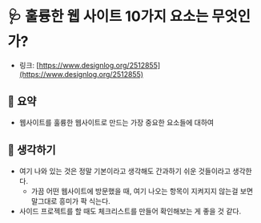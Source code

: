# 🩺 훌륭한 웹 사이트 10가지 요소는 무엇인가?

- 링크: [https://www.designlog.org/2512855](https://www.designlog.org/2512855)

## 📝 요약 
- 웹사이트를 훌륭한 웹사이트로 만드는 가장 중요한 요소들에 대하여  

## 🤔 생각하기   
- 여기 나와 있는 것은 정말 기본이라고 생각해도 간과하기 쉬운 것들이라고 생각한다.  
  - 가끔 어떤 웹사이트에 방문했을 때, 여기 나오는 항목이 지켜지지 않는걸 보면 말그대로 흥미가 팍 식는다.   
- 사이드 프로젝트를 할 때도 체크리스트를 만들어 확인해보는 게 좋을 것 같다.  